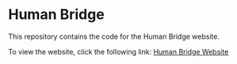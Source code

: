# Human Bridge

This repository contains the code for the Human Bridge website.

To view the website, click the following link: [Human Bridge Website](https://lmwale24.github.io/Human-Bridge/)
